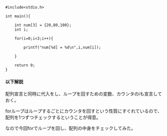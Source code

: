 ```
#include<stdio.h>

int main(){
	
	int num[3] = {20,80,100};
	int i;
	
	for(i=0;i<3;i++){
		
		printf("num[%d] = %d\n",i,num[i]);
		
	}
	
	return 0;
}
```
#### 以下解説

配列宣言と同時に代入をし、ループを回すための変数、カウンタのiも宣言しておく。  

forループはループするごとにカウンタを回すという性質にすぐれているので、  
配列を1つずつチェックするということが得意。  

なので今回forでループを回し、配列の中身をチェックしてみた。  